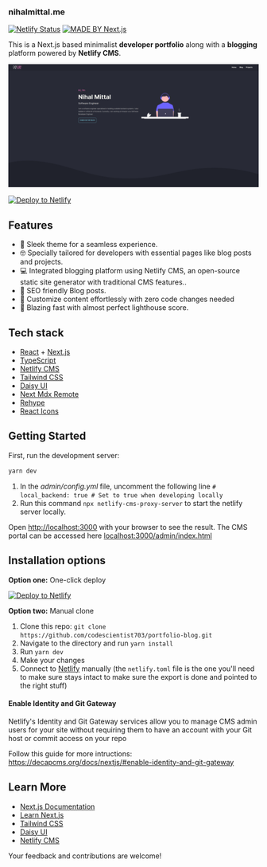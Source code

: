 ### nihalmittal.me

[![Netlify Status](https://api.netlify.com/api/v1/badges/a15da88f-7596-420d-b617-a2b7b8b95412/deploy-status)]()
[![MADE BY Next.js](https://img.shields.io/badge/MADE%20BY%20Next.js-000000.svg?style=flat&logo=Next.js&labelColor=000)](https://nextjs.org/)

This is a Next.js based minimalist **developer portfolio** along with a **blogging** platform powered by **Netlify CMS**.

![Portfolio Blog Preview](.github/images/portfolio_blog_showcase.png)

[![Deploy to Netlify](https://www.netlify.com/img/deploy/button.svg)](https://app.netlify.com/start/deploy?repository=https://github.com/codescientist703/portfolio-blog)

## Features

- :rocket: Sleek theme for a seamless experience.
- :nerd_face: Specially tailored for developers with essential pages like blog posts and projects.
- :computer: Integrated blogging platform using Netlify CMS, an open-source static site generator with traditional CMS features..
- :goggles: SEO friendly Blog posts.
- :hammer: Customize content effortlessly with zero code changes needed
- :camera_flash: Blazing fast with almost perfect lighthouse score.

## Tech stack

- [React](https://reactjs.org) + [Next.js](https://nextjs.org)
- [TypeScript](https://www.typescriptlang.org)
- [Netlify CMS](https://decapcms.org/docs/nextjs/)
- [Tailwind CSS](https://tailwindcss.com/docs)
- [Daisy UI](https://daisyui.com/)
- [Next Mdx Remote](https://www.npmjs.com/package/next-mdx-remote)
- [Rehype](https://www.npmjs.com/package/rehype)
- [React Icons](https://react-icons.github.io/react-icons)

## Getting Started

First, run the development server:

```bash
yarn dev
```

1. In the _admin/config.yml_ file, uncomment the following line `# local_backend: true # Set to true when developing locally`
2. Run this command `npx netlify-cms-proxy-server` to start the netlify server locally.

Open [http://localhost:3000](http://localhost:3000) with your browser to see the result.
The CMS portal can be accessed here [localhost:3000/admin/index.html](localhost:3000/admin/index.html)

## Installation options

**Option one:** One-click deploy

[![Deploy to Netlify](https://www.netlify.com/img/deploy/button.svg)](https://app.netlify.com/start/deploy?repository=https://github.com/codescientist703/portfolio-blog)

**Option two:** Manual clone

1. Clone this repo: `git clone https://github.com/codescientist703/portfolio-blog.git`
2. Navigate to the directory and run `yarn install`
3. Run `yarn dev`
4. Make your changes
5. Connect to [Netlify](https://url.netlify.com/Bk4UicocL) manually (the `netlify.toml` file is the one you'll need to make sure stays intact to make sure the export is done and pointed to the right stuff)

#### Enable Identity and Git Gateway

Netlify's Identity and Git Gateway services allow you to manage CMS admin users for your site without requiring them to have an account with your Git host or commit access on your repo

Follow this guide for more intructions: https://decapcms.org/docs/nextjs/#enable-identity-and-git-gateway

## Learn More

- [Next.js Documentation](https://nextjs.org/docs)
- [Learn Next.js](https://nextjs.org/learn)
- [Tailwind CSS](https://tailwindcss.com/docs)
- [Daisy UI](https://daisyui.com/)
- [Netlify CMS](https://decapcms.org/docs/nextjs/)

Your feedback and contributions are welcome!
